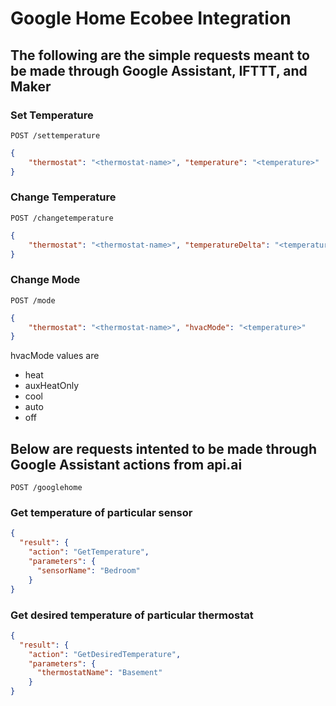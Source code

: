 # Google Home Ecobee Integration

## The following are the simple requests meant to be made through Google Assistant, IFTTT, and Maker

### Set Temperature
```
POST /settemperature
```

```json
{ 
	"thermostat": "<thermostat-name>", "temperature": "<temperature>"
}
```

### Change Temperature
```
POST /changetemperature
```

```json
{ 
	"thermostat": "<thermostat-name>", "temperatureDelta": "<temperature>"
}
```

### Change Mode
```
POST /mode
```

```json
{ 
	"thermostat": "<thermostat-name>", "hvacMode": "<temperature>"
}
```

hvacMode values are
* heat
* auxHeatOnly
* cool
* auto
* off


## Below are requests intented to be made through Google Assistant actions from api.ai

```
POST /googlehome
```

### Get temperature of particular sensor
```json
{
  "result": {
    "action": "GetTemperature",
    "parameters": {
      "sensorName": "Bedroom"
    }
}
```

### Get desired temperature of particular thermostat
```json
{
  "result": {
    "action": "GetDesiredTemperature",
    "parameters": {
      "thermostatName": "Basement"
    }
}
```
